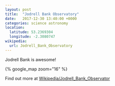 ```yaml
---
layout: post
title:  "Jodrell Bank Observatory"
date:   2017-12-30 13:40:00 +0000
categories: science astronomy
location:
  latitude: 53.2369304
  longitude: -2.3080747
wikipedia:
  url: Jodrell_Bank_Observatory
---
```

Jodrell Bank is awesome!

{% google_map zoom="16" %}

Find out more at [Wikipedia/Jodrell_Bank_Observator](https://en.wikipedia.org/wiki/Jodrell_Bank_Observatory)
